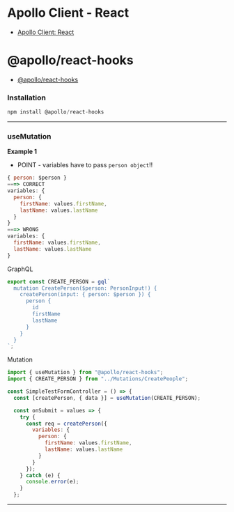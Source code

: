 # Apollo Client - React

- [Apollo Client: React](https://www.apollographql.com/docs/react/)

# @apollo/react-hooks
- [@apollo/react-hooks]()


### Installation

```js
npm install @apollo/react-hooks
```
<hr />

### useMutation

**Example 1**

- POINT - variables have to pass `person object`!!
```js
{ person: $person }
===> CORRECT
variables: {
  person: {
    firstName: values.firstName,
    lastName: values.lastName
  }
}
===> WRONG
variables: {
  firstName: values.firstName,
  lastName: values.lastName
}
```

GraphQL
```js
export const CREATE_PERSON = gql`
  mutation CreatePerson($person: PersonInput!) {
    createPerson(input: { person: $person }) {
      person {
        id
        firstName
        lastName
      }
    }
  }
`;
```

Mutation
```js
import { useMutation } from "@apollo/react-hooks";
import { CREATE_PERSON } from "../Mutations/CreatePeople";

const SimpleTestFormController = () => {
  const [createPerson, { data }] = useMutation(CREATE_PERSON);

  const onSubmit = values => {
    try {
      const req = createPerson({
        variables: {
          person: {
            firstName: values.firstName,
            lastName: values.lastName
          }
        }
      });
    } catch (e) {
      console.error(e);
    }
  };
```
<hr />

